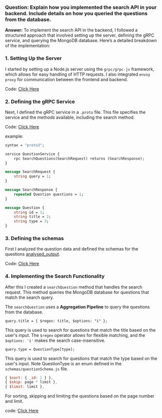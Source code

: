 ### Question: Explain how you implemented the search API in your backend. Include details on how you queried the questions from the database.

**Answer:** To implement the search API in the backend, I followed a structured approach that involved setting up the server, defining the gRPC service, and querying the MongoDB database. Here’s a detailed breakdown of the implementation:

### 1. Setting Up the Server

I started by setting up a Node.js server using the `grpc/grpc-js` framework, which allows for easy handling of HTTP requests. I also integrated `envoy proxy` for communication between the frontend and backend.

Code: [Click Here](../server/config/gRPC.js)

### 2. Defining the gRPC Service

Next, I defined the gRPC service in a `.proto` file. This file specifies the service and the methods available, including the search method.

Code: [Click Here](../proto/questions.proto)

example:

```protobuf
syntax = "proto3";

service QuestionService {
    rpc SearchQuestions(SearchRequest) returns (SearchResponse);
}

message SearchRequest {
    string query = 1;
}

message SearchResponse {
    repeated Question questions = 1;
}

message Question {
    string id = 1;
    string title = 2;
    string type = 3;
}
```

### 3. Defining the schemas

First I analyzed the question data and defined the schemas for the questions [analysed_output](../server/seed/speakx_questions_analysis.js).

Code: [Click Here](../server/schemas/questionSchema.js)

### 4. Implementing the Search Functionality

After this I created a `searchQuestion` method that handles the search request. This method queries the MongoDB database for questions that match the search query.

The `searchQuestion` uses a **Aggregation Pipeline** to query the questions from the database.

`query.title = { $regex: title, $options: "i" };`

This query is used to search for questions that match the title based on the user's input. The `$regex` operator allows for flexible matching, and the `$options: 'i'` makes the search case-insensitive.

`query.type = QuestionType[type];`

This query is used to search for questions that match the type based on the user's input. Note QuestionType is an enum defined in the `schemas/questionSchema.js` file.

```javascript
{ $sort: { _id: 1 } },
{ $skip: page * limit },
{ $limit: limit },
```

For sorting, skipping and limiting the questions based on the page number and limit.

code: [Click Here](../server/methods/index.js)
